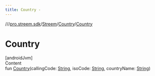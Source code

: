 ```yaml
---
title: Country -
---
```

//[<root>](../../../../index.md)/[pro.streem.sdk](../../index.md)/[Streem](../index.md)/[Country](index.md)/[Country](-country.md)



# Country  
[androidJvm]  
Content  
fun [Country](-country.md)(callingCode: [String](https://kotlinlang.org/api/latest/jvm/stdlib/kotlin/-string/index.html), isoCode: [String](https://kotlinlang.org/api/latest/jvm/stdlib/kotlin/-string/index.html), countryName: [String](https://kotlinlang.org/api/latest/jvm/stdlib/kotlin/-string/index.html))  



